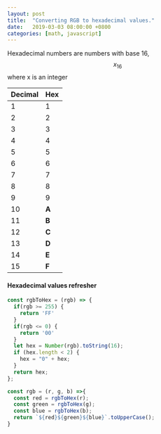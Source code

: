 ```yaml
---
layout: post
title:  "Converting RGB to hexadecimal values."
date:   2019-03-03 08:00:00 +0800
categories: [math, javascript]
---
```



Hexadecimal numbers are numbers with base 16, $$ x_{16} $$ where x is an integer

|Decimal|Hex|
|---|---|
|1|1|
|2|2|
|3|3|
|4|4|
|5|5|
|6|6|
|7|7|
|8|8|
|9|9|
|10|**A**|
|11|**B**|
|12|**C**|
|13|**D**|
|14|**E**|
|15|**F**|

#### Hexadecimal values refresher

```javascript
const rgbToHex = (rgb) => {
  if(rgb >= 255) {
    return 'FF'
  }
  if(rgb <= 0) {
    return '00'
  }
  let hex = Number(rgb).toString(16);
  if (hex.length < 2) {
    hex = "0" + hex;
  }
  return hex;
};

const rgb = (r, g, b) =>{
  const red = rgbToHex(r);
  const green = rgbToHex(g);
  const blue = rgbToHex(b);
  return `${red}${green}${blue}`.toUpperCase();
}
```